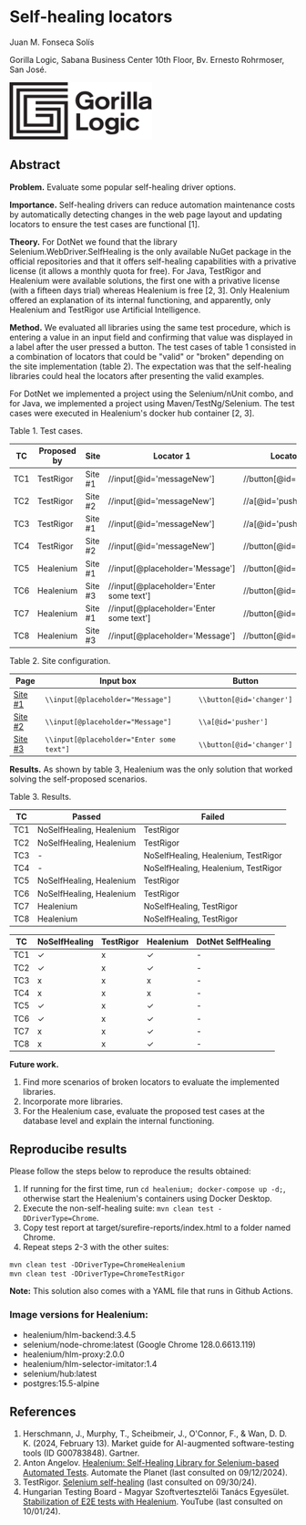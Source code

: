 # Self-healing locators

Juan M. Fonseca Solís

Gorilla Logic, Sabana Business Center 10th Floor, Bv. Ernesto Rohrmoser, San José.

<img width="250" height="100" src='img/GL_Logo_Primary_Blk.png'/>

## Abstract

**Problem.** Evaluate some popular self-healing driver options.

**Importance.** Self-healing drivers can reduce automation maintenance costs by automatically detecting changes in the web page layout and updating locators to ensure the test cases are functional [1].

**Theory.**  For DotNet we found that the library Selenium.WebDriver.SelfHealing is the only available NuGet package in the official repositories and that it offers self-healing capabilities with a privative license (it allows a monthly quota for free). For Java, TestRigor and Healenium were available solutions, the first one with a privative license (with a fifteen days trial) whereas Healenium is free [2, 3]. Only Healenium offered an explanation of its internal functioning, and apparently, only Healenium and TestRigor use Artificial Intelligence.

**Method.** We evaluated all libraries using the same test procedure, which is entering a value in an input field and confirming that value was displayed in a label after the user pressed a button. The test cases of table 1 consisted in a combination of locators that could be "valid" or "broken" depending on the site implementation (table 2). The expectation was that the self-healing libraries could heal the locators after presenting the valid examples. 

For DotNet we implemented a project using the Selenium/nUnit combo, and for Java, we implemented a project using Maven/TestNg/Selenium. The test cases were executed in Healenium's docker hub container [2, 3].

Table 1. Test cases.

| TC | Proposed by | Site | Locator 1 | Locator 2 | Locator Configuration |
| --- | --- | --- | --- | --- | --- |
| TC1 | TestRigor | Site #1 | //input[@id='messageNew'] | //button[@id='changer'] | valid |
| TC2 | TestRigor | Site #2 | //input[@id='messageNew'] | //a[@id='pusher'] | valid |
| TC3 | TestRigor | Site #1 | //input[@id='messageNew'] | //a[@id='pusher'] | broken |
| TC4 | TestRigor | Site #2 | //input[@id='messageNew'] | //button[@id='changer'] | broken |
| TC5 | Healenium | Site #1 | //input[@placeholder='Message'] | //button[@id='changer'] | valid |
| TC6 | Healenium | Site #3 | //input[@placeholder='Enter some text'] | //button[@id='changer'] | valid |
| TC7 | Healenium | Site #1 | //input[@placeholder='Enter some text'] | //button[@id='changer'] | broken | 
| TC8 | Healenium | Site #3 | //input[@placeholder='Message'] | //button[@id='changer'] | broken |

Table 2. Site configuration.

| Page | Input box | Button |
| --- | --- | --- |
| [Site #1](demo-site/form-button-label.html)  | `\\input[@placeholder="Message"]`           | `\\button[@id='changer']` |
| [Site #2](demo-site/form-button-label2.html) | `\\input[@placeholder="Message"]`           | `\\a[@id='pusher']` |
| [Site #3](demo-site/form-button-label3.html) | `\\input[@placeholder="Enter some text"]`   | `\\button[@id='changer']` | 

**Results.** As shown by table 3, Healenium was the only solution that worked solving the self-proposed scenarios. 

Table 3. Results. 

| TC | Passed | Failed |
| --- | --- | --- |
| TC1 | NoSelfHealing, Healenium | TestRigor |
| TC2 | NoSelfHealing, Healenium | TestRigor |
| TC3 | - | NoSelfHealing, Healenium, TestRigor |
| TC4 | - | NoSelfHealing, Healenium, TestRigor |
| TC5 | NoSelfHealing, Healenium | TestRigor |
| TC6 | NoSelfHealing, Healenium | TestRigor |
| TC7 | Healenium | NoSelfHealing, TestRigor |
| TC8 | Healenium | NoSelfHealing, TestRigor |

| TC | NoSelfHealing | TestRigor | Healenium | DotNet SelfHealing | 
| --- | --- | --- | --- | --- |
| TC1 | ✓ | x | ✓ | - |
| TC2 | ✓ | x | ✓ | - |
| TC3 | x | x | x | - |
| TC4 | x | x | x | - |
| TC5 | ✓ | x | ✓ | - |
| TC6 | ✓ | x | ✓ | - |
| TC7 | x | x | ✓ | - |
| TC8 | x | x | ✓ | - |

**Future work.** 
1. Find more scenarios of broken locators to evaluate the implemented libraries.
2. Incorporate more libraries.
3. For the Healenium case, evaluate the proposed test cases at the database level and explain the internal functioning.

## Reproducibe results

Please follow the steps below to reproduce the results obtained:
1. If running for the first time, run `cd healenium; docker-compose up -d;`, otherwise start the Healenium's containers using Docker Desktop.
2. Execute the non-self-healing suite: `mvn clean test -DDriverType=Chrome`.
3. Copy test report at target/surefire-reports/index.html to a folder named Chrome.
4. Repeat steps 2-3 with the other suites:
```
mvn clean test -DDriverType=ChromeHealenium
mvn clean test -DDriverType=ChromeTestRigor
```

**Note:** This solution also comes with a YAML file that runs in Github Actions.

### Image versions for Healenium:
* healenium/hlm-backend:3.4.5          
* selenium/node-chrome:latest (Google Chrome 128.0.6613.119)      
* healenium/hlm-proxy:2.0.0            
* healenium/hlm-selector-imitator:1.4  
* selenium/hub:latest                  
* postgres:15.5-alpine   

## References
1. Herschmann, J., Murphy, T., Scheibmeir, J., O'Connor, F., & Wan, D. D. K. (2024, February 13). Market guide for AI-augmented software-testing tools (ID G00783848). Gartner.
2. Anton Angelov. [Healenium: Self-Healing Library for Selenium-based Automated Tests](https://www.automatetheplanet.com/healenium-self-healing-tests/). Automate the Planet (last consulted on 09/12/2024).
3. TestRigor. [Selenium self-healing](https://testrigor.com/selenium-self-healing) (last consulted on 09/30/24).
4. Hungarian Testing Board - Magyar Szoftvertesztelői Tanács Egyesület. [Stabilization of E2E tests with Healenium](https://www.youtube.com/live/ttuZkpCOt3g?si=UYtog10_U-fsAae_&t=1566). YouTube (last consulted on 10/01/24).